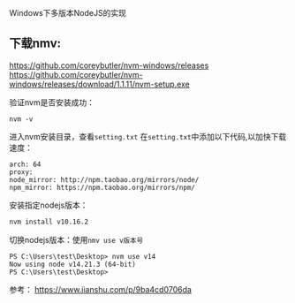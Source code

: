 Windows下多版本NodeJS的实现


## 下载nmv:
https://github.com/coreybutler/nvm-windows/releases
https://github.com/coreybutler/nvm-windows/releases/download/1.1.11/nvm-setup.exe

验证nvm是否安装成功：
```angular2html
nvm -v
```
进入nvm安装目录，查看`setting.txt`
在`setting.txt`中添加以下代码,以加快下载速度：
```
arch: 64
proxy:
node_mirror: http://npm.taobao.org/mirrors/node/
npm_mirror: https://npm.taobao.org/mirrors/npm/
```
安装指定nodejs版本：
```html
nvm install v10.16.2
```
切换nodejs版本：使用`nmv use v版本号`
```
PS C:\Users\test\Desktop> nvm use v14
Now using node v14.21.3 (64-bit)
PS C:\Users\test\Desktop>
```

参考：
https://www.jianshu.com/p/9ba4cd0706da

